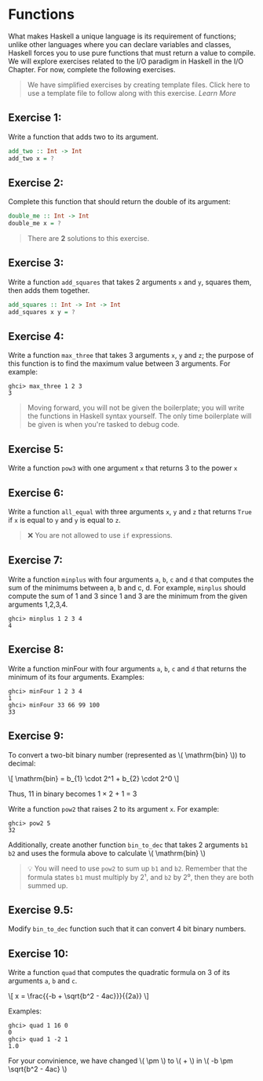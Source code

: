 # Functions

What makes Haskell a unique language is its requirement of functions; unlike other languages where you can declare variables and classes, Haskell forces you to use pure functions that must return a value to compile. We will explore exercises related to the I/O paradigm in Haskell in the I/O Chapter. For now, complete the following exercises.

> We have simplified exercises by creating template files. Click here to use a template file to follow along with this exercise. *Learn More*

## Exercise 1:
Write a function that adds two to its argument.
```haskell
add_two :: Int -> Int
add_two x = ?
```

## Exercise 2:
Complete this function that should return the double of its argument:
```haskell
double_me :: Int -> Int
double_me x = ?
```
> There are **2** solutions to this exercise.

## Exercise 3:
Write a function `add_squares` that takes 2 arguments `x` and `y`, squares them, then adds them together.

```haskell
add_squares :: Int -> Int -> Int
add_squares x y = ?
```

## Exercise 4:
Write a function `max_three` that takes 3 arguments `x`, `y` and `z`; the purpose of this function is to find the maximum value between 3 arguments. For example:
```
ghci> max_three 1 2 3
3
```
> Moving forward, you will not be given the boilerplate; you will write the functions in Haskell syntax yourself. The only time boilerplate will be given is when you're tasked to debug code.

## Exercise 5:
Write a function `pow3` with one argument `x` that returns 3 to the power `x`

## Exercise 6:
Write a function `all_equal` with three arguments `x`, `y` and
`z` that returns `True` if `x` is equal to `y` and `y` is equal to `z`.
> ❌  You are not allowed to use `if` expressions.

## Exercise 7:
Write a function `minplus` with four arguments `a`, `b`, `c` and `d` that computes the sum of the minimums between a, b and c, d. For example, `minplus` should compute the sum of 1 and 3 since 1 and 3 are the minimum from the given arguments 1,2,3,4.
```
ghci> minplus 1 2 3 4
4
```

## Exercise 8:
Write a function minFour with four arguments `a`, `b`, `c` and `d` that returns the minimum of its four arguments. Examples:
```
ghci> minFour 1 2 3 4
1
ghci> minFour 33 66 99 100
33
```

## Exercise 9:
To convert a two-bit binary number (represented as \\( \mathrm{bin} \\)) to decimal:

\\[ \mathrm{bin\} = b_{1} \cdot 2^1 + b_{2} \cdot 2^0 \\]

Thus, 11 in binary becomes 1 × 2 + 1 = 3

Write a function `pow2` that raises 2 to its argument `x`. For example:
```
ghci> pow2 5
32
```
Additionally, create another function `bin_to_dec` that takes 2 arguments `b1` `b2` and uses the formula above to calculate \\( \mathrm{bin} \\)

> 💡 You will need to use `pow2` to sum up `b1` and `b2`. Remember that the formula states `b1` must multiply by 2¹, and `b2` by 2⁰, then they are both summed up.

## Exercise 9.5:
Modify `bin_to_dec` function such that it can convert 4 bit binary numbers.

## Exercise 10:
Write a function `quad` that computes the quadratic formula on 3 of its arguments `a`, `b` and `c`.

\\[ x = \frac{{-b + \sqrt{b^2 - 4ac}}}{{2a}} \\]

Examples:
```
ghci> quad 1 16 0
0
ghci> quad 1 -2 1
1.0
```
For your convinience, we have changed \\( \pm \\) to \\( + \\) in \\( -b \pm \sqrt{b^2 - 4ac} \\)